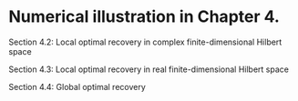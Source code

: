 # Numerical illustration in Chapter 4.

Section 4.2: Local optimal recovery in complex finite-dimensional Hilbert space

Section 4.3: Local optimal recovery in real finite-dimensional Hilbert space

Section 4.4: Global optimal recovery
